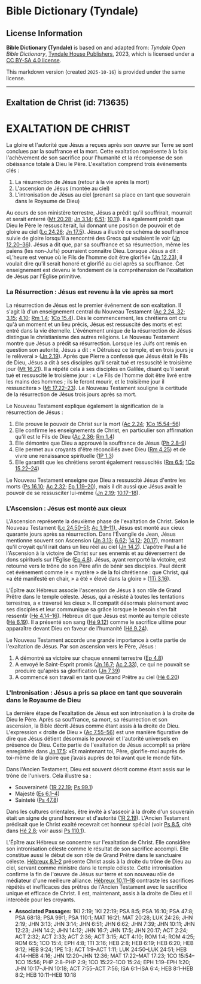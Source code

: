 # Bible Dictionary (Tyndale)

## License Information

**Bible Dictionary (Tyndale)** is based on and adapted from: _Tyndale Open Bible Dictionary_, [Tyndale House Publishers](https://tyndaleopenresources.com/), 2023, which is licensed under a [CC BY-SA 4.0 license](https://creativecommons.org/licenses/by-sa/4.0/legalcode.en).

This markdown version (created `2025-10-16`) is provided under the same license.



--------------------------------

## Exaltation de Christ (id: 713635)

EXALTATION DE CHRIST
====================

La gloire et l'autorité que Jésus a reçues après son œuvre sur Terre se sont conclues par la souffrance et la mort. Cette exaltation représente à la fois l'achèvement de son sacrifice pour l'humanité et la récompense de son obéissance totale à Dieu le Père. L'exaltation comprend trois événements clés :

1. La résurrection de Jésus (retour à la vie après la mort)
2. L'ascension de Jésus (montée au ciel)
3. L'intronisation de Jésus au ciel (prenant sa place en tant que souverain dans le Royaume de Dieu)

Au cours de son ministère terrestre, Jésus a prédit qu'il souffrirait, mourrait et serait enterré ([Mt 20\.28](https://ref.ly/Matt20:28); [Jn 3\.14](https://ref.ly/John3:14); [6\.51](https://ref.ly/John6:51); [10\.11](https://ref.ly/John10:11)). Il a également prédit que Dieu le Père le ressusciterait, lui donnant une position de pouvoir et de gloire au ciel ([Lc 24\.26](https://ref.ly/Luke24:26); [Jn 17\.5](https://ref.ly/John17:5)). Jésus a illustré ce schéma de souffrance suivie de gloire lorsqu'il a rencontré des Grecs qui voulaient le voir ([Jn 12\.20–36](https://ref.ly/John12:20-John12:36)). Jésus a dit que, par sa souffrance et sa résurrection, même les païens (les non\-Juifs) pourraient connaître Dieu. Lorsque Jésus a dit : «L’heure est venue où le Fils de l’homme doit être glorifié» ([Jn 12\.23](https://ref.ly/John12:23)), il voulait dire qu'il serait honoré et glorifié au ciel après sa souffrance. Cet enseignement est devenu le fondement de la compréhension de l'exaltation de Jésus par l'Église primitive.

### La Résurrection : Jésus est revenu à la vie après sa mort

La résurrection de Jésus est le premier événement de son exaltation. Il s'agit là d'un enseignement central du Nouveau Testament ([Ac 2\.24, 32](https://ref.ly/Acts2:24,Acts2:32); [3\.15](https://ref.ly/Acts3:15); [4\.10](https://ref.ly/Acts4:10); [Rm 1\.4](https://ref.ly/Rom1:4); [1Co 15\.4](https://ref.ly/1Cor15:4)). Dès le commencement, les chrétiens ont cru qu'à un moment et un lieu précis, Jésus est ressuscité des morts et est entré dans la vie éternelle. L'événement unique de la résurrection de Jésus distingue le christianisme des autres religions. Le Nouveau Testament montre que Jésus a prédit sa résurrection. Lorsque les Juifs ont remis en question son autorité, Jésus a dit : « Détruisez ce temple, et en trois jours je le relèverai » ([Jn 2\.19](https://ref.ly/John2:19)). Après que Pierre a confessé que Jésus était le Fils de Dieu, Jésus a dit à ses disciples qu'il serait tué et ressuscité le troisième jour ([Mt 16\.21](https://ref.ly/Matt16:21)). Il a répété cela à ses disciples en Galilée, disant qu'il serait tué et ressuscité le troisième jour : « Le Fils de l’homme doit être livré entre les mains des hommes ; ils le feront mourir, et le troisième jour il ressuscitera » ([Mt 17\.22–23](https://ref.ly/Matt17:22-Matt17:23)). Le Nouveau Testament souligne la certitude de la résurrection de Jésus trois jours après sa mort.

Le Nouveau Testament explique également la signification de la résurrection de Jésus :

1. Elle prouve le pouvoir de Christ sur la mort ([Ac 2\.24](https://ref.ly/Acts2:24); [1Co 15\.54–56](https://ref.ly/1Cor15:54-1Cor15:56))
2. Elle confirme les enseignements de Christ, en particulier son affirmation qu'il est le Fils de Dieu ([Ac 2\.36](https://ref.ly/Acts2:36); [Rm 1\.4](https://ref.ly/Rom1:4))
3. Elle démontre que Dieu a approuvé la souffrance de Jésus ([Ph 2\.8–9](https://ref.ly/Phil2:8-Phil2:9))
4. Elle permet aux croyants d'être réconciliés avec Dieu ([Rm 4\.25](https://ref.ly/Rom4:25)) et de vivre une renaissance spirituelle ([1P 1\.3](https://ref.ly/1Pet1:3))
5. Elle garantit que les chrétiens seront également ressuscités ([Rm 6\.5](https://ref.ly/Rom6:5); [1Co 15\.22–24](https://ref.ly/1Cor15:22-1Cor15:24))

Le Nouveau Testament enseigne que Dieu a ressuscité Jésus d'entre les morts ([Ps 16\.10](https://ref.ly/Ps16:10); [Ac 2\.32](https://ref.ly/Acts2:32); [Ep 1\.19–20](https://ref.ly/Eph1:19-Eph1:20)), mais il dit aussi que Jésus avait le pouvoir de se ressusciter lui\-même ([Jn 2\.19](https://ref.ly/John2:19); [10\.17–18](https://ref.ly/John10:17-John10:18)).

### L'Ascension : Jésus est monté aux cieux

L'Ascension représente la deuxième phase de l'exaltation de Christ. Selon le Nouveau Testament ([Lc 24\.50–51](https://ref.ly/Luke24:50-Luke24:51); [Ac 1\.9–11](https://ref.ly/Acts1:9-Acts1:11)), Jésus est monté aux cieux quarante jours après sa résurrection. Dans l'Évangile de Jean, Jésus mentionne souvent son Ascension ([Jn 3\.13](https://ref.ly/John3:13); [6\.62](https://ref.ly/John6:62); [14\.12](https://ref.ly/John14:12); [20\.17](https://ref.ly/John20:17)), montrant qu'il croyait qu'il irait dans un lieu réel au ciel ([Jn 14\.2](https://ref.ly/John14:2)). L'apôtre Paul a lié l'Ascension à la victoire de Christ sur ses ennemis et au déversement de dons spirituels sur l'Église ([Ep 4\.8](https://ref.ly/Eph4:8)). Jésus, ayant remporté la victoire, est retourné vers le trône de son Père afin de bénir ses disciples. Paul décrit cet événement comme le « mystère » de la foi chrétienne : que Christ, qui «a été manifesté en chair, » a été « élevé dans la gloire » ([1Ti 3\.16](https://ref.ly/1Tim3:16)).

L'Épître aux Hébreux associe l'ascension de Jésus à son rôle de Grand Prêtre dans le temple céleste. Jésus, qui a résisté à toutes les tentations terrestres, a « traversé les cieux ». Il compatit désormais pleinement avec ses disciples et leur communique sa grâce lorsque le besoin s'en fait ressentir ([Hé 4\.14–16](https://ref.ly/Heb4:14-Heb4:16)). Hébreux dit que Jésus est monté au temple céleste ([Hé 6\.19](https://ref.ly/Heb6:19)). Il a présenté son sang ([Hé 9\.12](https://ref.ly/Heb9:12)) comme le sacrifice ultime pour apparaître devant Dieu en faveur de l'humanité ([Hé 9\.24](https://ref.ly/Heb9:24)).

Le Nouveau Testament accorde une grande importance à cette partie de l'exaltation de Jésus. Par son ascension vers le Père, Jésus :

1. A démontré sa victoire sur chaque ennemi terrestre ([Ep 4\.8](https://ref.ly/Eph4:8))
2. A envoyé le Saint\-Esprit promis ([Jn 16\.7](https://ref.ly/John16:7); [Ac 2\.33](https://ref.ly/Acts2:33)), ce qui ne pouvait se produire qu'après sa glorification ([Jn 7\.39](https://ref.ly/John7:39))
3. A commencé son travail en tant que Grand Prêtre au ciel ([Hé 6\.20](https://ref.ly/Heb6:20))

### L'Intronisation : Jésus a pris sa place en tant que souverain dans le Royaume de Dieu

La dernière étape de l'exaltation de Jésus est son intronisation à la droite de Dieu le Père. Après sa souffrance, sa mort, sa résurrection et son ascension, la Bible décrit Jésus comme étant assis à la droite de Dieu. L'expression « droite de Dieu » ([Ac 7\.55–56](https://ref.ly/Acts7:55-Acts7:56)) est une manière figurative de dire que Jésus détient désormais le pouvoir et l'autorité universels en présence de Dieu. Cette partie de l'exaltation de Jésus accomplit sa prière enregistrée dans [Jn 17\.5](https://ref.ly/John17:5): «Et maintenant toi, Père, glorifie\-moi auprès de toi\-même de la gloire que j’avais auprès de toi avant que le monde fût».

Dans l'Ancien Testament, Dieu est souvent décrit comme étant assis sur le trône de l'univers. Cela illustre sa :

* Souveraineté ([1R 22\.19](https://ref.ly/1Kgs22:19); [Ps 99\.1](https://ref.ly/Ps99:1))
* Majesté ([Es 6\.1–4](https://ref.ly/Isa6:1-Isa6:4))
* Sainteté ([Ps 47\.8](https://ref.ly/Ps47:8))

Dans les cultures orientales, être invité à s'asseoir à la droite d'un souverain était un signe de grand honneur et d'autorité ([1R 2\.19](https://ref.ly/1Kgs2:19)). L'Ancien Testament prédisait que le Christ exalté recevrait cet honneur spécial (voir [Ps 8\.5](https://ref.ly/Ps8:5), cité dans [Hé 2\.8](https://ref.ly/Heb2:8); voir aussi [Ps 110\.1](https://ref.ly/Ps110:1)).

L'Épître aux Hébreux se concentre sur l'exaltation de Christ. Elle considère son intronisation céleste comme le résultat de son sacrifice accompli. Elle constitue aussi le début de son rôle de Grand Prêtre dans le sanctuaire céleste. [Hébreux 8\.1–2](https://ref.ly/Heb8:1-Heb8:2) présente Christ assis à la droite du trône de Dieu au ciel, servant comme ministre dans le temple céleste. Cette intronisation confirme la fin de l'œuvre de Jésus sur terre et son nouveau rôle de médiateur d'une meilleure alliance. [Hébreux 10\.11–18](https://ref.ly/Heb10:11-Heb10:18) contraste les sacrifices répétés et inefficaces des prêtres de l'Ancien Testament avec le sacrifice unique et efficace de Christ. Il est, maintenant, assis à la droite de Dieu et il intercède pour les croyants.

* **Associated Passages:** 1KI 2:19; 1KI 22:19; PSA 8:5; PSA 16:10; PSA 47:8; PSA 68:18; PSA 99:1; PSA 110:1; MAT 16:21; MAT 20:28; LUK 24:26; JHN 2:19; JHN 3:13; JHN 3:14; JHN 6:51; JHN 6:62; JHN 7:39; JHN 10:11; JHN 12:23; JHN 14:2; JHN 14:12; JHN 16:7; JHN 17:5; JHN 20:17; ACT 2:24; ACT 2:32; ACT 2:33; ACT 2:36; ACT 3:15; ACT 4:10; ROM 1:4; ROM 4:25; ROM 6:5; 1CO 15:4; EPH 4:8; 1TI 3:16; HEB 2:8; HEB 6:19; HEB 6:20; HEB 9:12; HEB 9:24; 1PE 1:3; ACT 1:9–ACT 1:11; LUK 24:50–LUK 24:51; HEB 4:14–HEB 4:16; JHN 12:20–JHN 12:36; MAT 17:22–MAT 17:23; 1CO 15:54–1CO 15:56; PHP 2:8–PHP 2:9; 1CO 15:22–1CO 15:24; EPH 1:19–EPH 1:20; JHN 10:17–JHN 10:18; ACT 7:55–ACT 7:56; ISA 6:1–ISA 6:4; HEB 8:1–HEB 8:2; HEB 10:11–HEB 10:18

